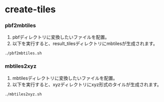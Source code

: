 # create-tiles

### pbf2mbtiles
1. pbfディレクトリに変換したいファイルを配置。
2. 以下を実行すると、result_tilesディレクトリにmbtilesが生成されます。
```
./pbf2mbtiles.sh
```

### mbtiles2xyz
1. mbtilesディレクトリに変換したいファイルを配置。
2. 以下を実行すると、xyzディレクトリにxyz形式のタイルが生成されます。
```
./mbtiles2xyz.sh
```
